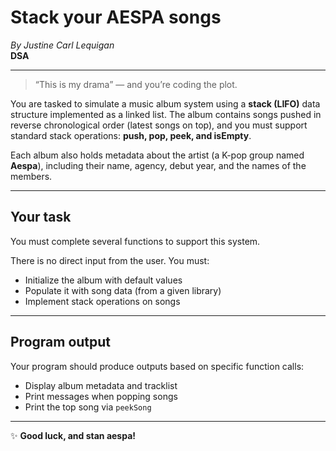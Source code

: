 # Stack your AESPA songs
*By Justine Carl Lequigan*  
**DSA**

---

> “This is my drama” — and you’re coding the plot.

You are tasked to simulate a music album system using a **stack (LIFO)** data structure implemented as a linked list. The album contains songs pushed in reverse chronological order (latest songs on top), and you must support standard stack operations: **push, pop, peek, and isEmpty**.

Each album also holds metadata about the artist (a K-pop group named **Aespa**), including their name, agency, debut year, and the names of the members.

---

## Your task
You must complete several functions to support this system.

There is no direct input from the user. You must:

- Initialize the album with default values
- Populate it with song data (from a given library)
- Implement stack operations on songs

---

## Program output
Your program should produce outputs based on specific function calls:

- Display album metadata and tracklist
- Print messages when popping songs
- Print the top song via `peekSong`

---

✨ **Good luck, and stan aespa!**
